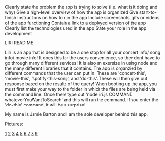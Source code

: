 Clearly state the problem the app is trying to solve (i.e. what is it doing and why)
Give a high-level overview of how the app is organized
Give start-to-finish instructions on how to run the app
Include screenshots, gifs or videos of the app functioning
Contain a link to a deployed version of the app
Clearly list the technologies used in the app
State your role in the app development


LIRI READ ME


Liri is an app that is designed to be a one stop for all your concert info/ song info/ movie info!  It does this for the users convenience, so they dont have to go through many different services!  It is also an exersize in using node and the many different libraries that it contains.
The app is organzied by different commands that the user can put in.  These are 'concert-this', 'movie-this', 'spotify-this-song', and 'do-this'. These will then give out response based on the results of the query!
When booting up the app, you must first make your way to the folder in which the files are being held via the command line.  Once there type out 'node liri.js COMMAND whateverYouWantToSearch' and this will run the command.  If you enter the 'do-this' command, it will be a surprise!

My name is Jamie Barton and I am the sole developer behind this app.  

Pictures:

[1](./assets/images/1.png)
[2](./assets/images/2.png)
[3](./assets/images/3.png)
[4](./assets/images/4.png)
[5](./assets/images/5.png)
[6](./assets/images/6.png)
[7](./assets/images/7.png)
[8](./assets/images/8.png)
[9](./assets/images/9.png)

